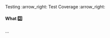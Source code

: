 <link rel="stylesheet" href="{{baseUrl}}/css/textbook.css">

<div class="website-content">

<div id="path">Testing :arrow_right: Test Coverage :arrow_right:</div>

<div id="title">

#### What :two:

</div>

<div id="body">

...

</div>

</div>
